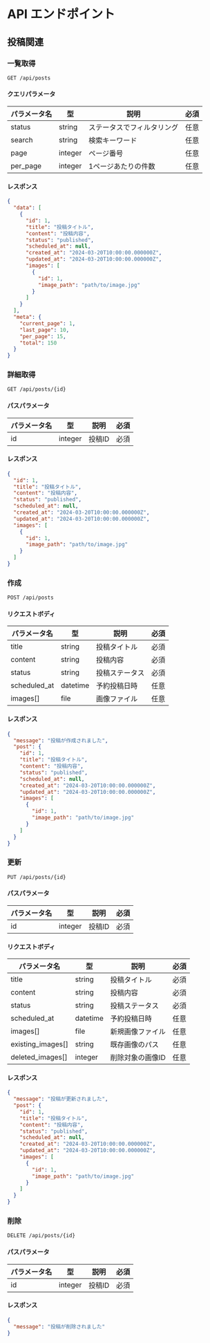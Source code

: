 # API エンドポイント

## 投稿関連

### 一覧取得
```
GET /api/posts
```

#### クエリパラメータ
| パラメータ名 | 型 | 説明 | 必須 |
|--------------|-----|------|------|
| status | string | ステータスでフィルタリング | 任意 |
| search | string | 検索キーワード | 任意 |
| page | integer | ページ番号 | 任意 |
| per_page | integer | 1ページあたりの件数 | 任意 |

#### レスポンス
```json
{
  "data": [
    {
      "id": 1,
      "title": "投稿タイトル",
      "content": "投稿内容",
      "status": "published",
      "scheduled_at": null,
      "created_at": "2024-03-20T10:00:00.000000Z",
      "updated_at": "2024-03-20T10:00:00.000000Z",
      "images": [
        {
          "id": 1,
          "image_path": "path/to/image.jpg"
        }
      ]
    }
  ],
  "meta": {
    "current_page": 1,
    "last_page": 10,
    "per_page": 15,
    "total": 150
  }
}
```

### 詳細取得
```
GET /api/posts/{id}
```

#### パスパラメータ
| パラメータ名 | 型 | 説明 | 必須 |
|--------------|-----|------|------|
| id | integer | 投稿ID | 必須 |

#### レスポンス
```json
{
  "id": 1,
  "title": "投稿タイトル",
  "content": "投稿内容",
  "status": "published",
  "scheduled_at": null,
  "created_at": "2024-03-20T10:00:00.000000Z",
  "updated_at": "2024-03-20T10:00:00.000000Z",
  "images": [
    {
      "id": 1,
      "image_path": "path/to/image.jpg"
    }
  ]
}
```

### 作成
```
POST /api/posts
```

#### リクエストボディ
| パラメータ名 | 型 | 説明 | 必須 |
|--------------|-----|------|------|
| title | string | 投稿タイトル | 必須 |
| content | string | 投稿内容 | 必須 |
| status | string | 投稿ステータス | 必須 |
| scheduled_at | datetime | 予約投稿日時 | 任意 |
| images[] | file | 画像ファイル | 任意 |

#### レスポンス
```json
{
  "message": "投稿が作成されました",
  "post": {
    "id": 1,
    "title": "投稿タイトル",
    "content": "投稿内容",
    "status": "published",
    "scheduled_at": null,
    "created_at": "2024-03-20T10:00:00.000000Z",
    "updated_at": "2024-03-20T10:00:00.000000Z",
    "images": [
      {
        "id": 1,
        "image_path": "path/to/image.jpg"
      }
    ]
  }
}
```

### 更新
```
PUT /api/posts/{id}
```

#### パスパラメータ
| パラメータ名 | 型 | 説明 | 必須 |
|--------------|-----|------|------|
| id | integer | 投稿ID | 必須 |

#### リクエストボディ
| パラメータ名 | 型 | 説明 | 必須 |
|--------------|-----|------|------|
| title | string | 投稿タイトル | 必須 |
| content | string | 投稿内容 | 必須 |
| status | string | 投稿ステータス | 必須 |
| scheduled_at | datetime | 予約投稿日時 | 任意 |
| images[] | file | 新規画像ファイル | 任意 |
| existing_images[] | string | 既存画像のパス | 任意 |
| deleted_images[] | integer | 削除対象の画像ID | 任意 |

#### レスポンス
```json
{
  "message": "投稿が更新されました",
  "post": {
    "id": 1,
    "title": "投稿タイトル",
    "content": "投稿内容",
    "status": "published",
    "scheduled_at": null,
    "created_at": "2024-03-20T10:00:00.000000Z",
    "updated_at": "2024-03-20T10:00:00.000000Z",
    "images": [
      {
        "id": 1,
        "image_path": "path/to/image.jpg"
      }
    ]
  }
}
```

### 削除
```
DELETE /api/posts/{id}
```

#### パスパラメータ
| パラメータ名 | 型 | 説明 | 必須 |
|--------------|-----|------|------|
| id | integer | 投稿ID | 必須 |

#### レスポンス
```json
{
  "message": "投稿が削除されました"
}
``` 
